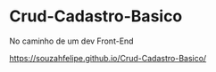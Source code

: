 # Crud-Cadastro-Basico

No caminho de um dev Front-End

https://souzahfelipe.github.io/Crud-Cadastro-Basico/
